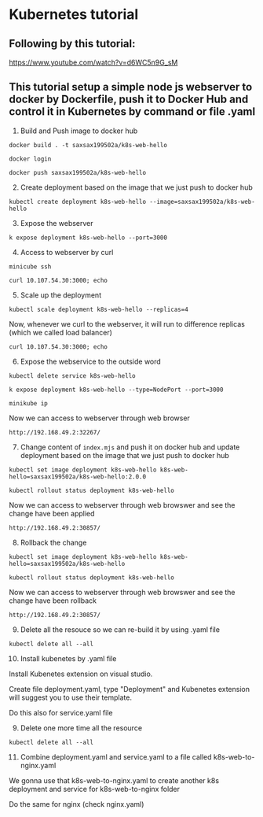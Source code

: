 # Kubernetes tutorial

## Following by this tutorial:
https://www.youtube.com/watch?v=d6WC5n9G_sM

## This tutorial setup a simple node js webserver to docker by Dockerfile, push it to Docker Hub and control it in Kubernetes by command or file .yaml

1. Build and Push image to docker hub

`docker build . -t saxsax199502a/k8s-web-hello`

`docker login`

`docker push saxsax199502a/k8s-web-hello`

2. Create deployment based on the image that we just push to docker hub

`kubectl create deployment k8s-web-hello --image=saxsax199502a/k8s-web-hello`

3. Expose the webserver

`k expose deployment k8s-web-hello --port=3000`

4. Access to webserver by curl

`minicube ssh`

`curl 10.107.54.30:3000; echo`

5. Scale up the deployment

`kubectl scale deployment k8s-web-hello --replicas=4`

Now, whenever we curl to the webserver, it will run to difference replicas (which we called load balancer)

`curl 10.107.54.30:3000; echo`

6. Expose the webservice to the outside word

`kubectl delete service k8s-web-hello`

`k expose deployment k8s-web-hello --type=NodePort --port=3000`

`minikube ip`

Now we can access to webserver through web browser

`http://192.168.49.2:32267/`

7. Change content of `index.mjs` and push it on docker hub and update deployment based on the image that we just push to docker hub

`kubectl set image deployment k8s-web-hello k8s-web-hello=saxsax199502a/k8s-web-hello:2.0.0`

`kubectl rollout status deployment k8s-web-hello`

Now we can access to webserver through web browswer and see the change have been applied

`http://192.168.49.2:30857/`

8. Rollback the change

`kubectl set image deployment k8s-web-hello k8s-web-hello=saxsax199502a/k8s-web-hello`

`kubectl rollout status deployment k8s-web-hello`

Now we can access to webserver through web browswer and see the change have been rollback

`http://192.168.49.2:30857/`

9. Delete all the resouce so we can re-build it by using .yaml file

`kubectl delete all --all`

10. Install kubenetes by .yaml file

Install Kubenetes extension on visual studio.

Create file deployment.yaml, type "Deployment" and Kubenetes extension will suggest you to use their template.

Do this also for service.yaml file

9. Delete one more time all the resource

`kubectl delete all --all`

11. Combine deployment.yaml and service.yaml to a file called k8s-web-to-nginx.yaml

We gonna use that k8s-web-to-nginx.yaml to create another k8s deployment and service for k8s-web-to-nginx folder

Do the same for nginx (check nginx.yaml)
